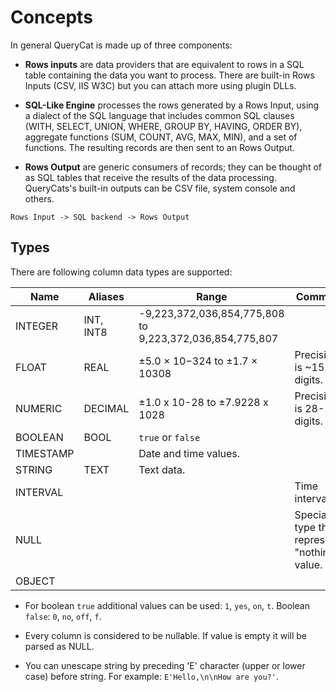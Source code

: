 # Concepts

In general QueryCat is made up of three components:

- **Rows inputs** are data providers that are equivalent to rows in a SQL table containing the data you want to process. There are built-in Rows Inputs (CSV, IIS W3C) but you can attach more using plugin DLLs.

- **SQL-Like Engine** processes the rows generated by a Rows Input, using a dialect of the SQL language that includes common SQL clauses (WITH, SELECT, UNION, WHERE, GROUP BY, HAVING, ORDER BY), aggregate functions (SUM, COUNT, AVG, MAX, MIN), and a set of functions. The resulting records are then sent to an Rows Output.

- **Rows Output** are generic consumers of records; they can be thought of as SQL tables that receive the results of the data processing.
QueryCats's built-in outputs can be CSV file, system console and others.

```
Rows Input -> SQL backend -> Rows Output
```

## Types

There are following column data types are supported:

| Name | Aliases | Range | Comment |
| --- | --- | --- | --- |
| INTEGER | INT, INT8 | -9,223,372,036,854,775,808 to 9,223,372,036,854,775,807 | |
| FLOAT | REAL | ±5.0 × 10−324 to ±1.7 × 10308 | Precision is ~15-17 digits. |
| NUMERIC | DECIMAL | ±1.0 x 10-28 to ±7.9228 x 1028 | Precision is 28-29 digits. |
| BOOLEAN | BOOL | `true` or `false` | |
| TIMESTAMP | | Date and time values. |
| STRING | TEXT | Text data. |
| INTERVAL | | | Time interval. |
| NULL | | | Special type that represents "nothing" value. |
| OBJECT | | |

* For boolean `true` additional values can be used: `1`, `yes`, `on`, `t`. Boolean `false`: `0`, `no`, `off`, `f`.

* Every column is considered to be nullable. If value is empty it will be parsed as NULL.

* You can unescape string by preceding 'E' character (upper or lower case) before string. For example: `E'Hello,\n\nHow are you?'`.
